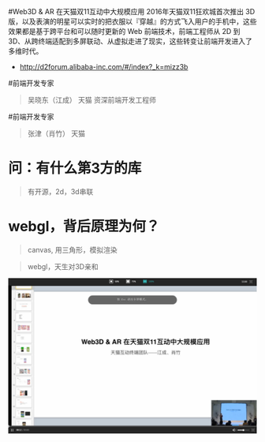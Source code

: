 

#Web3D & AR 在天猫双11互动中大规模应用
2016年天猫双11狂欢城首次推出 3D 版，以及表演的明星可以实时的把衣服以『穿越』的方式飞入用户的手机中，这些效果都是基于跨平台和可以随时更新的 Web 前端技术，前端工程师从 2D 到 3D、从跨终端适配到多屏联动、从虚拟走进了现实，这些转变让前端开发进入了多维时代。

- http://d2forum.alibaba-inc.com/#/index?_k=mizz3b

#前端开发专家
> 吴晓东（江成）
> 天猫
> 资深前端开发工程师


#前端开发专家
> 张津（肖竹）
> 天猫

# 问：有什么第3方的库

> 有开源，2d，3d串联

# webgl，背后原理为何？

> canvas, 用三角形，模拟渲染

> webgl，天生对3D亲和

![](10.jpg)